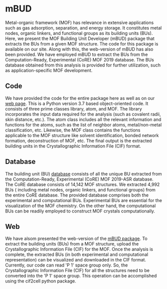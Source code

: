 # mBUD

Metal-organic framework (MOF) has relevance in extensive applications such as gas adsorption, separation, and energy storage. It constitutes metal nodes, organic linkers, and functional groups as its building units (BUs). 
Here, we present the MOF Building Unit Developer (mBUD) package that extracts the BUs from a given MOF structure. The code for this package is available on our site. Along with this, the web-version of mBUD has also been provided.
We have employed mBUD to extract the BUs from the Computation-Ready, Experimental (CoRE) MOF 2019 database. The BUs database obtained from this analysis is provided for further utilization, such as application-specific MOF development.

## Code

We have provided the code for the entire package here as well as on our [web page](https://cnislab.com/mbud/code). This is a Python version 3.7 based object-oriented code. It consists of three prime classes library, atom, and MOF. The library incorporates the input data required for the analysis (such as covalent radii, skin distance, etc.). The atom class includes all the relevant information and functions for the atoms, such as the list of neighbor atoms, metal/non-metal classification, etc. Likewise, the MOF class contains the functions applicable to the MOF structure like solvent identification, bonded network formation, deconstruction of MOF, etc. The final output is the extracted building units in the Crystallographic Information File (CIF) format.

## Database

The building unit (BU) [database](https://cnislab.com/mbud/database) consists of all the unique BU extracted from the Computation-Ready, Experimental (CoRE) MOF 2019-ASR database. The CoRE database consists of 14,142 MOF structures. We extracted 4,992 BUs ( including metal nodes, organic linkers, and functional groups) from the entire CoRE database. 
The provided database comprises both the experimental and computational BUs. Experimental BUs are essential for the visualization of the MOF chemistry. On the other hand, the computational BUs can be readily employed to construct MOF crystals computationally.

## Web

We have alsom presented the web-version of the [mBUD package](https://cnislab.com/mbud/tool). To extract the building units (BUs) from a MOF structure, upload the Crystallographic Information File (CIF) for the MOF. Once the analysis is complete, the extracted BUs (in both experimental and computational representation) can be visualized and downloaded in the CIF format.
Currently, our code can read 'P 1' space group only. So, the Crystallographic Information File (CIF) for all the structures need to be converted into the 'P 1' space group. This operation can be accomplished using the cif2cell python package.


